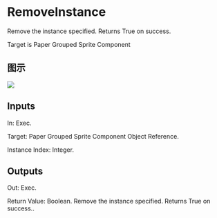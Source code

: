 # RemoveInstance

Remove the instance specified. Returns True on success.

Target is Paper Grouped Sprite Component

## 图示

![]($-20221218-18273456.png)

## Inputs

In: Exec.

Target: Paper Grouped Sprite Component Object Reference.

Instance Index: Integer.  

## Outputs

Out: Exec.

Return Value: Boolean. Remove the instance specified. Returns True on success..

